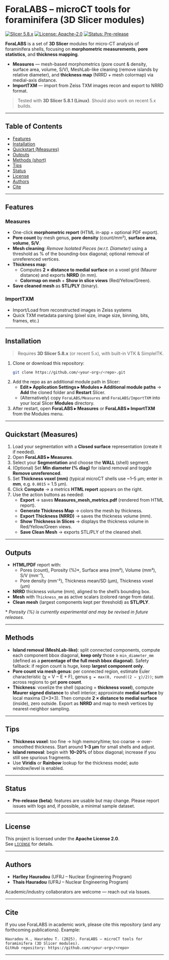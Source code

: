 # ForaLABS – microCT tools for foraminifera (3D Slicer modules)

[![Slicer 5.8.x](https://img.shields.io/badge/Slicer-5.8.x-blue)](#-installation)
[![License: Apache-2.0](https://img.shields.io/badge/License-Apache%202.0-green)](#-license)
[![Status: Pre-release](https://img.shields.io/badge/Status-Pre--release-orange)](#-status)

**ForaLABS** is a set of **3D Slicer** modules for micro-CT analysis of foraminifera shells, focusing on **morphometric measurements**, **pore statistics**, and **thickness mapping**.

- **Measures** — mesh-based morphometrics (pore count & density, surface area, volume, S/V), MeshLab-like cleaning (remove islands by relative diameter), and **thickness map** (NRRD + mesh colormap) via medial-axis distance.
- **ImportTXM** — import from Zeiss TXM images recon and export to NRRD format.

> Tested with **3D Slicer 5.8.1 (Linux)**. Should also work on recent 5.x builds.

---

## Table of Contents

- [Features](#-features)
- [Installation](#-installation)
- [Quickstart (Measures)](#-quickstart-measures)
- [Outputs](#-outputs)
- [Methods (short)](#-methods-short)
- [Tips](#%EF%B8%8F-tips)
- [Status](#-status)
- [License](#-license)
- [Authors](#-authors)
- [Cite](#-cite)

---

## Features

### Measures
- One-click **morphometric report** (HTML in-app + optional PDF export).
- **Pore count** by mesh genus, **pore density** (count/mm²), **surface area**, **volume**, **S/V**.
- **Mesh cleaning**: *Remove Isolated Pieces (w.r.t. Diameter)* using a threshold as % of the bounding-box diagonal; optional removal of unreferenced vertices.
- **Thickness map**:
  - Computes **2 × distance to medial surface** on a voxel grid (Maurer distance) and exports **NRRD** (in mm).
  - **Colormap on mesh** + **Show in slice views** (Red/Yellow/Green).
- **Save cleaned mesh** as **STL/PLY** (binary).

### ImportTXM
- Import/Load from reconstructed images in Zeiss systems
- Quick TXM metadata parsing (pixel size, image size, binning, bits, frames, etc.) 

---

## Installation

> Requires **3D Slicer 5.8.x** (or recent 5.x), with built-in VTK & SimpleITK.

1. Clone or download this repository:
   ```bash
   git clone https://github.com/<your-org>/<repo>.git
   ```
2. Add the repo as an additional module path in Slicer:
   - **Edit ▸ Application Settings ▸ Modules ▸ Additional module paths** → **Add** the cloned folder and **Restart** Slicer.
   - (Alternatively) copy `ForaLABS/Measures` and `ForaLABS/ImportTXM` into your local Slicer **Modules** directory.
3. After restart, open **ForaLABS ▸ Measures** or **ForaLABS ▸ ImportTXM** from the Modules menu.

---

## Quickstart (Measures)

1. Load your segmentation with a **Closed surface** representation (create it if needed).
2. Open **ForaLABS ▸ Measures**.
3. Select your **Segmentation** and choose the **WALL** (shell) segment.
4. (Optional) Set **Min diameter (% diag)** for island removal and toggle **Remove unreferenced**.
5. Set **Thickness voxel (mm)** (typical microCT shells use ~1–5 µm; enter in **mm**, e.g. `0.0015` = 1.5 µm).
6. Click **Compute** → a metrics **HTML report** appears on the right.
7. Use the action buttons as needed:
   - **Export** → saves **Measures_mesh_metrics.pdf** (rendered from HTML report).
   - **Generate Thickness Map** → colors the mesh by thickness.
   - **Export Thickness (NRRD)** → saves the thickness volume (mm).
   - **Show Thickness in Slices** → displays the thickness volume in Red/Yellow/Green views.
   - **Save Clean Mesh** → exports STL/PLY of the cleaned shell.

---

## Outputs

- **HTML/PDF** report with:
  - Pores (count), Porosity (%)\*, Surface area (mm²), Volume (mm³), S/V (mm⁻¹),
  - Pore density (mm⁻²), Thickness mean/SD (µm), Thickness voxel (µm)
- **NRRD** thickness volume (mm), aligned to the shell’s bounding box.
- **Mesh** with `Thickness_mm` as active scalars (colored range from data).
- **Clean mesh** (largest components kept per threshold) as **STL/PLY**.

\* *Porosity (%) is currently experimental and may be revised in future releases.*

---

## Methods

- **Island removal (MeshLab-like)**: split connected components, compute each component bbox diagonal, **keep only** those ≥ `min_diameter_mm` (defined as a **percentage of the full mesh bbox diagonal**). Safety fallback: if region count is huge, keep **largest component only**.
- **Pore count via mesh genus**: per connected region, estimate Euler characteristic (χ = V − E + F), genus `g = max(0, round((2 − χ)/2))`; sum across regions to get **pore count**.
- **Thickness**: voxelize the shell (spacing = **thickness voxel**), compute **Maurer signed distance** to shell interior; approximate **medial surface** by local maxima (3×3×3). Then compute **2 × distance to medial surface** (inside), zero outside. Export as **NRRD** and map to mesh vertices by nearest-neighbor sampling.

---

## Tips

- **Thickness voxel**: too fine → high memory/time; too coarse → over-smoothed thickness. Start around **1–3 µm** for small shells and adjust.
- **Island removal**: begin with **10–20%** of bbox diagonal; increase if you still see spurious fragments.
- Use **Viridis** or **Rainbow** lookup for the thickness model; auto window/level is enabled.

---

## Status

- **Pre-release (beta)**: features are usable but may change. Please report issues with logs and, if possible, a minimal sample dataset.

---

## License

This project is licensed under the **Apache License 2.0**.  
See [`LICENSE`](./LICENSE) for details.

---

## Authors

- **Harlley Hauradou** (UFRJ – Nuclear Engineering Program)  
- **Thaís Hauradou** (UFRJ – Nuclear Engineering Program)

Academic/industry collaborators are welcome — reach out via Issues.

---

## Cite

If you use ForaLABS in academic work, please cite this repository (and any forthcoming publications). Example:
```text
Hauradou H., Hauradou T. (2025). ForaLABS – microCT tools for foraminifera (3D Slicer modules).
GitHub repository: https://github.com/<your-org>/<repo>
```

---
